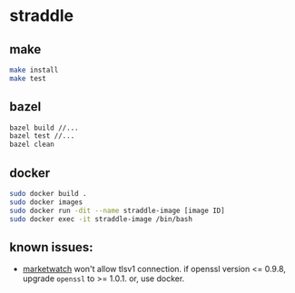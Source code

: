 # straddle #

## make ##
```bash
make install
make test
```

## bazel ##
```bash
bazel build //...
bazel test //...
bazel clean
```

## docker ##
```bash
sudo docker build .
sudo docker images
sudo docker run -dit --name straddle-image [image ID]
sudo docker exec -it straddle-image /bin/bash
```

## known issues: ##

  * [marketwatch](https://marketwatch.com) won't allow tlsv1 connection. if openssl version <= 0.9.8, upgrade `openssl` to >= 1.0.1. or, use docker.

